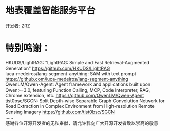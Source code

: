 # 地表覆盖智能服务平台

开发者: ZRZ

# 特别鸣谢：
HKUDS/LightRAG: "LightRAG: Simple and Fast Retrieval-Augmented Generation" https://github.com/HKUDS/LightRAG \
luca-medeiros/lang-segment-anything: SAM with text prompt https://github.com/luca-medeiros/lang-segment-anything \
QwenLM/Qwen-Agent: Agent framework and applications built upon Qwen>=3.0, featuring Function Calling, MCP, Code Interpreter, RAG, Chrome extension, etc. https://github.com/QwenLM/Qwen-Agent \
tist0bsc/SGCN: Split Depth-wise Separable Graph Convolution Network for Road Extraction in Complex Environment from High-resolution Remote Sensing Imagery https://github.com/tist0bsc/SGCN \
...... \
感谢各位开源开发者的无私奉献，请允许我向广大开源开发者致以崇高的敬意
